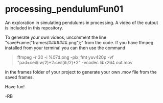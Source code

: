 # processing_pendulumFun01

An exploration in simulating pendulums in processing. A video of the output is included in this repository. 

To generate your own videos, uncomment the line "saveFrame("frames/#######.png");" from the code. 
If you have ffmpeg installed from your terminal you can then use the command 
> ffmpeg -r 30 -i %07d.png -pix_fmt yuv420p -vf "pad=ceil(iw/2)*2:ceil(ih/2)*2" -vcodec libx264 out.mov

in the frames folder of your project to generate your own .mov file from the saved frames.

Have fun!

-RB
